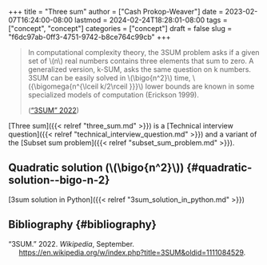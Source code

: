 +++
title = "Three sum"
author = ["Cash Prokop-Weaver"]
date = 2023-02-07T16:24:00-08:00
lastmod = 2024-02-24T18:28:01-08:00
tags = ["concept", "concept"]
categories = ["concept"]
draft = false
slug = "f6dc97ab-0ff3-4751-9742-b8ce764c99cb"
+++

> In computational complexity theory, the 3SUM problem asks if a given set of \\(n\\) real numbers contains three elements that sum to zero. A generalized version, k-SUM, asks the same question on k numbers. 3SUM can be easily solved in \\(\bigo{n^2}\\) time, \\({\bigomega{n^{\lceil k/2\rceil }}}\\) lower bounds are known in some specialized models of computation (Erickson 1999).
>
> (<a href="#citeproc_bib_item_1">“3SUM” 2022</a>)

[Three sum]({{< relref "three_sum.md" >}}) is a [Technical interview question]({{< relref "technical_interview_question.md" >}}) and a variant of the [Subset sum problem]({{< relref "subset_sum_problem.md" >}}).


## Quadratic solution (\\(\bigo{n^2}\\)) {#quadratic-solution--bigo-n-2}

[3sum solution in Python]({{< relref "3sum_solution_in_python.md" >}})


## Bibliography {#bibliography}

<style>.csl-entry{text-indent: -1.5em; margin-left: 1.5em;}</style><div class="csl-bib-body">
  <div class="csl-entry"><a id="citeproc_bib_item_1"></a>“3SUM.” 2022. <i>Wikipedia</i>, September. <a href="https://en.wikipedia.org/w/index.php?title=3SUM&oldid=1111084529">https://en.wikipedia.org/w/index.php?title=3SUM&#38;oldid=1111084529</a>.</div>
</div>
